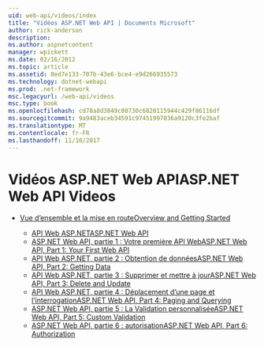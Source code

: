 ```yaml
---
uid: web-api/videos/index
title: "Vidéos ASP.NET Web API | Documents Microsoft"
author: rick-anderson
description: 
ms.author: aspnetcontent
manager: wpickett
ms.date: 02/16/2012
ms.topic: article
ms.assetid: 8ed7e133-707b-43e6-bce4-e9d266935573
ms.technology: dotnet-webapi
ms.prod: .net-framework
msc.legacyurl: /web-api/videos
msc.type: book
ms.openlocfilehash: cd78a8d3849c80730c6820115944c429f86116df
ms.sourcegitcommit: 9a9483aceb34591c97451997036a9120c3fe2baf
ms.translationtype: MT
ms.contentlocale: fr-FR
ms.lasthandoff: 11/10/2017
---
```

<a name="aspnet-web-api-videos"></a><span data-ttu-id="d7ce5-102">Vidéos ASP.NET Web API</span><span class="sxs-lookup"><span data-stu-id="d7ce5-102">ASP.NET Web API Videos</span></span>
====================
- [<span data-ttu-id="d7ce5-103">Vue d’ensemble et la mise en route</span><span class="sxs-lookup"><span data-stu-id="d7ce5-103">Overview and Getting Started</span></span>](getting-started/index.md)

    - [<span data-ttu-id="d7ce5-104">API Web ASP.NET</span><span class="sxs-lookup"><span data-stu-id="d7ce5-104">ASP.NET Web API</span></span>](getting-started/aspnet-web-api.md)
    - [<span data-ttu-id="d7ce5-105">ASP.NET Web API, partie 1 : Votre première API Web</span><span class="sxs-lookup"><span data-stu-id="d7ce5-105">ASP.NET Web API, Part 1: Your First Web API</span></span>](getting-started/your-first-web-api.md)
    - [<span data-ttu-id="d7ce5-106">API Web ASP.NET, partie 2 : Obtention de données</span><span class="sxs-lookup"><span data-stu-id="d7ce5-106">ASP.NET Web API, Part 2: Getting Data</span></span>](getting-started/getting-data.md)
    - [<span data-ttu-id="d7ce5-107">API Web ASP.NET, partie 3 : Supprimer et mettre à jour</span><span class="sxs-lookup"><span data-stu-id="d7ce5-107">ASP.NET Web API, Part 3: Delete and Update</span></span>](getting-started/delete-and-update.md)
    - [<span data-ttu-id="d7ce5-108">API Web ASP.NET, partie 4 : Déplacement d’une page et l’interrogation</span><span class="sxs-lookup"><span data-stu-id="d7ce5-108">ASP.NET Web API, Part 4: Paging and Querying</span></span>](getting-started/paging-and-querying.md)
    - [<span data-ttu-id="d7ce5-109">ASP.NET Web API, partie 5 : La Validation personnalisée</span><span class="sxs-lookup"><span data-stu-id="d7ce5-109">ASP.NET Web API, Part 5: Custom Validation</span></span>](getting-started/custom-validation.md)
    - [<span data-ttu-id="d7ce5-110">ASP.NET Web API, partie 6 : autorisation</span><span class="sxs-lookup"><span data-stu-id="d7ce5-110">ASP.NET Web API, Part 6: Authorization</span></span>](getting-started/authorization.md)
